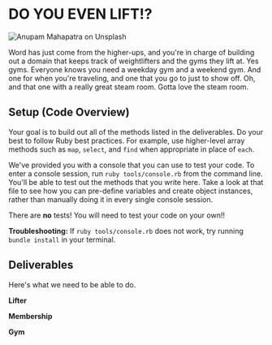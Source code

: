 # DO YOU EVEN LIFT!?

![Anupam Mahapatra on Unsplash](https://curriculum-content.s3.amazonaws.com/module-1/ruby-oo-relationships/gym-membership-exercise/Image_122_GymGoers.png)

Word has just come from the higher-ups, and you're in charge of building out a domain that keeps track of weightlifters and the gyms they lift at.  Yes gyms. Everyone knows you need a weekday gym and a weekend gym. And one for when you're traveling, and one that you go to just to show off.  Oh, and that one with a really great steam room.  Gotta love the steam room. 

## Setup (Code Overview)

Your goal is to build out all of the methods listed in the deliverables. Do your best to follow Ruby best practices. For example, use higher-level array methods such as `map`, `select`, and `find` when appropriate in place of `each`.

We've provided you with a console that you can use to test your code. To enter a console session, run `ruby tools/console.rb` from the command line. You'll be able to test out the methods that you write here. Take a look at that file to see how you can pre-define variables and create object instances, rather than manually doing it in every single console session.

There are **no** tests! You will need to test your code on your own!!

**Troubleshooting:** If `ruby tools/console.rb` does not work, try running `bundle install` in your terminal.

## Deliverables

Here's what we need to be able to do.

**Lifter**

  <!-- - Get a list of all lifters -->
<!-- 
  - Get a list of all the memberships that a specific lifter has

  - Get a list of all the gyms that a specific lifter has memberships to

  - Get the average lift total of all lifters

  - Get the total cost of a specific lifter's gym memberships

  - Given a gym and a membership cost, sign a specific lifter up for a new gym -->

**Membership**

  <!-- - Get a list of all memberships -->

**Gym**

  <!-- - Get a list of all gyms -->

  <!-- - Get a list of all memberships at a specific gym

  - Get a list of all the lifters that have a membership to a specific gym

  - Get a list of the names of all lifters that have a membership to that gym

  - Get the combined lift total of every lifter has a membership to that gym -->

